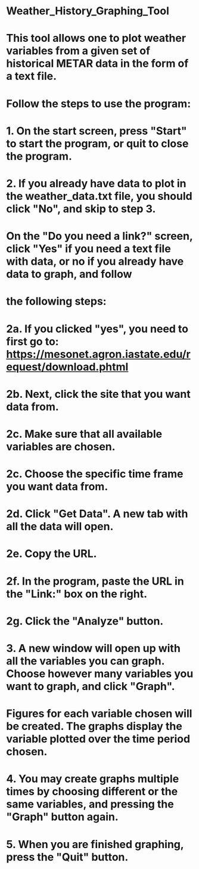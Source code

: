 # Weather_History_Graphing_Tool
# This tool allows one to plot weather variables from a given set of historical METAR data in the form of a text file.
# Follow the steps to use the program:
# 1. On the start screen, press "Start" to start the program, or quit to close the program.
# 2. If you already have data to plot in the weather_data.txt file, you should click "No", and skip to step 3.
#    On the "Do you need a link?" screen, click "Yes" if you need a text file with data, or no if you already have data to graph, and follow
#    the following steps:
# 
#      2a. If you clicked "yes", you need to first go to:  https://mesonet.agron.iastate.edu/request/download.phtml
#      2b. Next, click the site that you want data from.
#      2c. Make sure that all available variables are chosen.
#      2c. Choose the specific time frame you want data from.
#      2d. Click "Get Data". A new tab with all the data will open.
#      2e. Copy the URL.
#      2f. In the program, paste the URL in the "Link:" box on the right.
#      2g. Click the "Analyze" button.
#
# 3. A new window will open up with all the variables you can graph. Choose however many variables you want to graph, and click "Graph".
#    Figures for each variable chosen will be created. The graphs display the variable plotted over the time period chosen.
# 4. You may create graphs multiple times by choosing different or the same variables, and pressing the "Graph" button again.
# 5. When you are finished graphing, press the "Quit" button.
#
#
#
#
#
#
#
#
